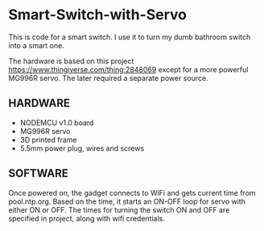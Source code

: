 # Smart-Switch-with-Servo

This is code for a smart switch. I use it to turn my dumb bathroom switch into a smart one.

The hardware is based on this project https://www.thingiverse.com/thing:2848069 except for a more powerful MG996R servo. The later required a separate power source.

## HARDWARE

- NODEMCU v1.0 board
- MG996R servo
- 3D printed frame
- 5.5mm power plug, wires and screws

## SOFTWARE

Once powered on, the gadget connects to WiFi and gets current time from pool.ntp.org. Based on the time, it starts an ON-OFF loop for servo with either ON or OFF. The times for turning the switch ON and OFF are specified in project, along with wifi credentials.
